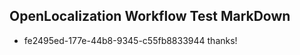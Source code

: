 ## OpenLocalization Workflow Test MarkDown
* fe2495ed-177e-44b8-9345-c55fb8833944 
thanks!<!--HONumber=Mar16_HO2-->

